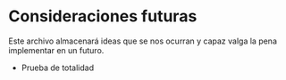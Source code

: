 # Consideraciones futuras

Este archivo almacenará ideas que se nos ocurran y capaz valga la pena implementar en un futuro.

* Prueba de totalidad